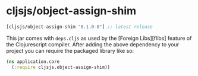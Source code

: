 # cljsjs/object-assign-shim

[](dependency)
```clojure
[cljsjs/object-assign-shim "0.1.0-0"] ;; latest release
```
[](/dependency)

This jar comes with `deps.cljs` as used by the [Foreign Libs][flibs] feature
of the Clojurescript compiler. After adding the above dependency to your project
you can require the packaged library like so:

```clojure
(ns application.core
  (:require cljsjs.object-assign-shim))
```
